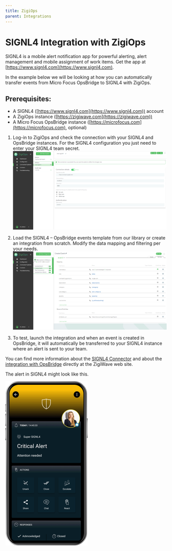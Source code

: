 ```yaml
---
title: ZigiOps
parent: Integrations
---
```

# SIGNL4 Integration with ZigiOps

SIGNL4 is a mobile alert notification app for powerful alerting, alert management and mobile assignment of work items. Get the app at [https://www.signl4.com](https://www.signl4.com).

In the example below we will be looking at how you can automatically transfer events from Micro Focus OpsBridge to SIGNL4 with ZigiOps.

## Prerequisites:
- A SIGNL4 ([https://www.signl4.com](https://www.signl4.com)) account
- A ZigiOps instance ([https://zigiwave.com](https://zigiwave.com))
- A Micro Focus OpsBridge instance ([https://microfocus.com](https://microfocus.com), optional)

1. Log-in to ZigiOps and check the connection with your SIGNL4 and OpsBridge instances. For the SIGNL4 configuration you just need to enter your SIGNL4 team secret.
![Connection-Check](connection.png)

2. Load the SIGNL4 – OpsBridge events template from our library or create an integration from scratch. Modify the data mapping and filtering per your needs.
![Templates](templates.png)

3. To test, launch the integration and when an event is created in OpsBridge, it will automatically be transferred to your SIGNL4 instance where an alert is sent to your team.

You can find more information about the [SIGNL4 Connector](https://zigiwave.com/signl4-integrations/?utm_source=newsletter&utm_medium=mail&utm_campaign=signl4&utm_id=newsletter-signl4) and about the [integration with OpsBridge](https://www.zigiwave.com/integrations/signl4-opsbridge-integration) directly at the ZigiWave web site.

The alert in SIGNL4 might look like this.

![SIGNL4 Alert](signl4-alert.png)
